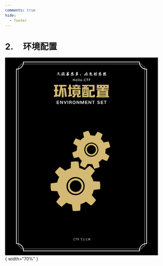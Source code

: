 ```yaml
---
comments: true
hide:
  - footer
---
```


# 2. &nbsp; &nbsp; 环境配置

<div class="center-table" markdown>

![前言](../assets/covers/Envset.png){ width="70%" }

</div>